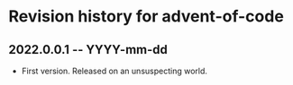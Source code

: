 # Revision history for advent-of-code

## 2022.0.0.1 -- YYYY-mm-dd

* First version. Released on an unsuspecting world.
